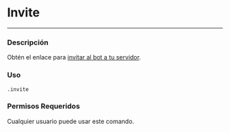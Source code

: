 # Invite
---
### Descripción
Obtén el enlace para [invitar al bot a tu servidor](https://discordapp.com/oauth2/authorize?client_id=564426594144354315&scope=bot&permissions=805694544).
### Uso
```
.invite
```
### Permisos Requeridos
Cualquier usuario puede usar este comando.
